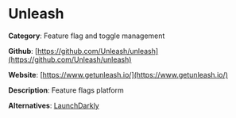 
# Unleash

**Category**: Feature flag and toggle management

**Github**: [https://github.com/Unleash/unleash](https://github.com/Unleash/unleash)

**Website**: [https://www.getunleash.io/](https://www.getunleash.io/)

**Description**:
Feature flags platform

**Alternatives**: [LaunchDarkly](https://launchdarkly.com/)
